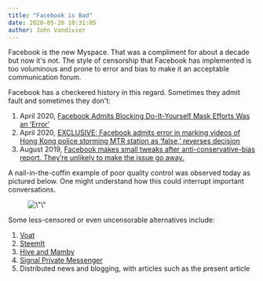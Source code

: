 ```yaml
---
title: "Facebook is Bad"
date: 2020-05-26 10:31:05
author: John Vandivier
---
```




<!-- wp:paragraph -->
<p>Facebook is the new Myspace. That was a compliment for about a decade but now it's not. The style of censorship that Facebook has implemented is too voluminous and prone to error and bias to make it an acceptable communication forum.</p>
<!-- /wp:paragraph -->

<!-- wp:paragraph -->
<p>Facebook has a checkered history in this regard. Sometimes they admit fault and sometimes they don't:</p>
<!-- /wp:paragraph -->

<!-- wp:list {\"ordered\":true} -->
<ol><li>April 2020, <a href=\"https://www.thedailybeast.com/facebook-admits-blocking-do-it-yourself-mask-efforts-was-an-error\">Facebook Admits Blocking Do-It-Yourself Mask Efforts Was an ‘Error’</a></li><li>April 2020, <a href=\"https://hongkongfp.com/2020/04/02/exclusive-facebook-admits-error-in-marking-videos-of-hong-kong-police-storming-mtr-station-as-false-reverses-decision/\">EXCLUSIVE: Facebook admits error in marking videos of Hong Kong police storming MTR station as ‘false,’ reverses decision</a></li><li>August 2019, <a href=\"https://www.washingtonpost.com/technology/2019/08/20/facebook-makes-small-tweaks-following-anti-conservative-bias-report-theyre-unlikely-make-issue-go-away/\">Facebook makes small tweaks after anti-conservative-bias report. They’re unlikely to make the issue go away.</a></li></ol>
<!-- /wp:list -->

<!-- wp:paragraph -->
<p>A nail-in-the-coffin example of poor quality control was observed today as pictured below. One might understand how this could interrupt important conversations.</p>
<!-- /wp:paragraph -->

<!-- wp:image {\"id\":7558,\"sizeSlug\":\"large\"} -->
<figure class=\"wp-block-image size-large\"><img src=\"https://www.afterecon.com/wp-content/uploads/2020/05/image-1-719x1024.png\" alt=\"\" class=\"wp-image-7558\"/></figure>
<!-- /wp:image -->

<!-- wp:paragraph -->
<p>Some less-censored or even uncensorable alternatives include:</p>
<!-- /wp:paragraph -->

<!-- wp:list {\"ordered\":true} -->
<ol><li><a href=\"https://voat.co/\">Voat</a></li><li><a href=\"https://steemit.com/\">SteemIt</a></li><li><a href=\"https://cointelegraph.com/news/social-media-platforms-for-crypto-enthusiasts-talk-and-earn-bitcoin\">Hive and Mamby</a></li><li><a href=\"https://play.google.com/store/apps/details?id=org.thoughtcrime.securesms&amp;hl=en_US\">Signal Private Messenger</a></li><li>Distributed news and blogging, with articles such as the present article</li></ol>
<!-- /wp:list -->